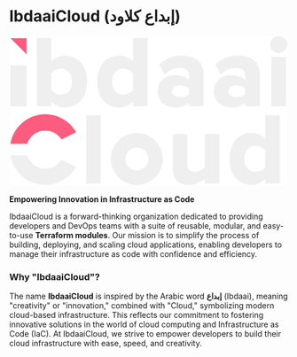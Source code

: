 # **IbdaaiCloud** (إبداع كلاود)

<div align="center">
  <img src="./assets/logo.svg" alt="IbdaaiCloud Logo" width="500"/>
</div>

**Empowering Innovation in Infrastructure as Code**

IbdaaiCloud is a forward-thinking organization dedicated to providing developers and DevOps teams with a suite of reusable, modular, and easy-to-use **Terraform modules**. Our mission is to simplify the process of building, deploying, and scaling cloud applications, enabling developers to manage their infrastructure as code with confidence and efficiency.

### **Why "IbdaaiCloud"?**

The name **IbdaaiCloud** is inspired by the Arabic word **إبداع** (Ibdaai), meaning "creativity" or "innovation," combined with "Cloud," symbolizing modern cloud-based infrastructure. This reflects our commitment to fostering innovative solutions in the world of cloud computing and Infrastructure as Code (IaC). At IbdaaiCloud, we strive to empower developers to build their cloud infrastructure with ease, speed, and creativity.
